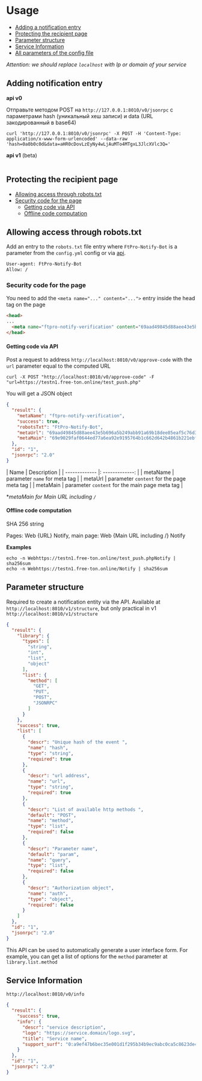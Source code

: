 # Usage

- [Adding a notification entry](#adding-notification-entry)
- [Protecting the recipient page](#protecting-the-recipient-page)
- [Parameter structure](#parameter-structure)
- [Service Information](#service-information)
- [All parameters of the config file](ConfigYML.md)


_Attention: we should replace `localhost` with Ip or domain of your service_

## Adding notification entry

__api v0__

Отправьте методом POST на `http://127.0.0.1:8010/v0/jsonrpc` с параметрами hash (уникальный хеш записи) и data (URL закодированный в base64)
```shell
curl 'http://127.0.0.1:8010/v0/jsonrpc' -X POST -H 'Content-Type: application/x-www-form-urlencoded' --data-raw 'hash=0a0b0c0d&data=aHR0cDovLzEyNy4wLjAuMTo4MTgxL3JlcXVlc3Q='
```

__api v1__ (beta)

```shell

```


## Protecting the recipient page

- [Allowing access through robots.txt](#allowing-access-through-robotstxt)
- [Security code for the page](#security-code-for-the-page)
  - [Getting code via API](#getting-code-via-api)
  - [Offline code computation](#offline-code-computation)

## Allowing access through robots.txt

Add an entry to the `robots.txt` file entry where `FtPro-Notify-Bot` is a parameter from the `config.yml` config or via [api](#getting-code-via-api).
```txt
User-agent: FtPro-Notify-Bot
Allow: /
```

### Security code for the page
You need to add the `<meta name="..." content="...">` entry inside the head tag on the page
```html
<head>
...
  <meta name="ftpro-notify-verification" content="69aad49845d88aee43e5b696a5b249abb91a69b18dee85eaf5c76d31970b04fc">
</head>
```

#### Getting code via API

Post a request to address `http://localhost:8010/v0/approve-code` with the `url` parameter equal to the computed URL
```shell
curl -X POST "http://localhost:8010/v0/approve-code" -F "url=https://testn1.free-ton.online/test_push.php"
```
You will get a JSON object
```json
{
  "result": {
    "metaName": "ftpro-notify-verification",
    "success": true,
    "robotsTxt": "FtPro-Notify-Bot",
    "metaUrl": "69aad49845d88aee43e5b696a5b249abb91a69b18dee85eaf5c76d31970b04fc",
    "metaMain": "69e9029faf0644ed77a6ea92e9195764b1c662d642b4861b221ebffb102d506d"
  },
  "id": "1",
  "jsonrpc": "2.0"
}
```

| Name | Description |
| ------------- |: -------------: |
| metaName | parameter `name` for meta tag |
| metaUrl | parameter `content` for the page meta tag |
| metaMain | parameter `content` for the main page meta tag | 

*_metaMain for Main URL including `/`_

#### Offline code computation
SHA 256 string

Pages: Web {URL} Notify, main page: Web {Main URL including /} Notify

__Examples__
```shell
echo -n Webhttps://testn1.free-ton.online/test_push.phpNotify | sha256sum
echo -n Webhttps://testn1.free-ton.online/Notify | sha256sum
```

## Parameter structure
Required to create a notification entity via the API. Available at `http://localhost:8010/v1/structure`, but only practical in v1 `http://localhost:8010/v1/structure`
```json
{
  "result": {
    "library": {
      "types": [
        "string",
        "int",
        "list",
        "object"
      ],
      "list": {
        "method": [
          "GET",
          "PUT",
          "POST",
          "JSONRPC"
        ]
      }
    },
    "success": true,
    "list": [
      {
        "descr": "Unique hash of the event ",
        "name": "hash",
        "type": "string",
        "required": true
      },
      {
        "descr": "url address",
        "name": "url",
        "type": "string",
        "required": true
      },
      {
        "descr": "List of available http methods ",
        "default": "POST",
        "name": "method",
        "type": "list",
        "required": false
      },
      {
        "descr": "Parameter name",
        "default": "param",
        "name": "query",
        "type": "list",
        "required": false
      },
      {
        "descr": "Authorization object",
        "name": "auth",
        "type": "object",
        "required": false
      }
    ]
  },
  "id": "1",
  "jsonrpc": "2.0"
}
```

This API can be used to automatically generate a user interface form.
For example, you can get a list of options for the `method` parameter at` library.list.method`

## Service Information

`http://localhost:8010/v0/info` 
```json
{
  "result": {
    "success": true,
    "info": {
      "descr": "service description",
      "logo": "https://service.domain/logo.svg",
      "title": "Service name",
      "support_surf": "0:a9ef47b6bec35e001d1f295b34b9ec9abc0ca5c8623de4f414b4fd0b0dc6ca08"
    }
  },
  "id": "1",
  "jsonrpc": "2.0"
}
```